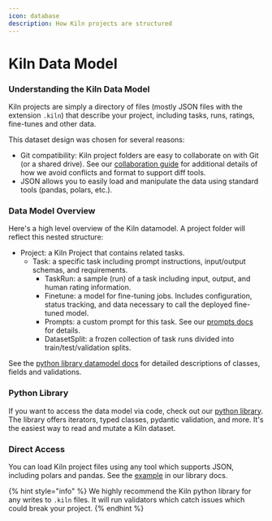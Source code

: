 ```yaml
---
icon: database
description: How Kiln projects are structured
---
```


# Kiln Data Model

### Understanding the Kiln Data Model

Kiln projects are simply a directory of files (mostly JSON files with the extension `.kiln`) that describe your project, including tasks, runs, ratings, fine-tunes and other data.

This dataset design was chosen for several reasons:

* Git compatibility: Kiln project folders are easy to collaborate on with Git (or a shared drive). See our [collaboration guide](../docs/collaboration.md#technical-collaboration-architecture) for additional details of how we avoid conflicts and format to support diff tools.
* JSON allows you to easily load and manipulate the data using standard tools (pandas, polars, etc.).

### Data Model Overview

Here's a high level overview of the Kiln datamodel. A project folder will reflect this nested structure:

* Project: a Kiln Project that contains related tasks.
  * Task: a specific task including prompt instructions, input/output schemas, and requirements.
    * TaskRun: a sample (run) of a task including input, output, and human rating information.
    * Finetune: a model for fine-tuning jobs. Includes configuration, status tracking, and data necessary to call the deployed fine-tuned model.
    * Prompts: a custom prompt for this task. See our [prompts docs](../docs/prompts.md) for details.
    * DatasetSplit: a frozen collection of task runs divided into train/test/validation splits.

See the [python library datamodel docs](https://kiln-ai.github.io/Kiln/kiln_core_docs/kiln_ai/datamodel.html) for detailed descriptions of classes, fields and validations.

### Python Library

If you want to access the data model via code, check out our [python library](python-library-quickstart.md). The library offers iterators, typed classes, pydantic validation, and more. It's the easiest way to read and mutate a Kiln dataset.

### Direct Access

You can load Kiln project files using any tool which supports JSON, including polars and pandas. See the [example](https://kiln-ai.github.io/Kiln/kiln_core_docs/kiln_ai.html#using-kiln-dataset-in-pandas) in our library docs.

{% hint style="info" %}
We highly recommend the Kiln python library for any writes to `.kiln` files. It will run validators which catch issues which could break your project.
{% endhint %}
